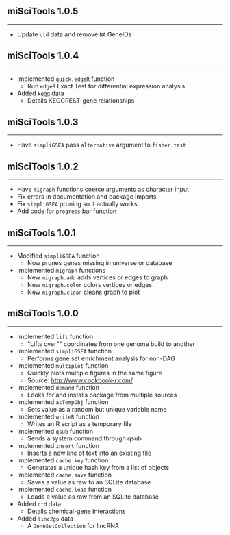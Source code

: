 ## miSciTools 1.0.5
---------------------
* Update `ctd` data and remove `NA` GeneIDs

## miSciTools 1.0.4
---------------------
* Implemented `quick.edgeR` function
    * Run `edgeR` Exact Test for differential expression analysis
* Added `kegg` data
    * Details KEGGREST-gene relationships

## miSciTools 1.0.3
---------------------
* Have `simpliGSEA` pass `alternative` argument to `fisher.test`

## miSciTools 1.0.2
---------------------
* Have `migraph` functions coerce arguments as character input
* Fix errors in documentation and package imports
* Fix `simpliGSEA` pruning so it actually works
* Add code for `progress` bar function

## miSciTools 1.0.1
---------------------
* Modified `simpliGSEA` function
    * Now prunes genes missing in universe or database
* Implemented `migraph` functions
    * New `migraph.add` adds vertices or edges to graph
    * New `migraph.color` colors vertices or edges
    * New `migraph.clean` cleans graph to plot

## miSciTools 1.0.0
---------------------
* Implemented `lift` function
    * "Lifts over"" coordinates from one genome build to another
* Implemented `simpliGSEA` function
    * Performs gene set enrichment analysis for non-DAG
* Implemented `multiplot` function
    * Quickly plots multiple figures in the same figure
    * Source: http://www.cookbook-r.com/
* Implemented `demand` function
    * Looks for and installs package from multiple sources
* Implemented `asTempObj` function
    * Sets value as a random but unique variable name
* Implemented `writeR` function
    * Writes an R script as a temporary file
* Implemented `qsub` function
    * Sends a system command through qsub
* Implemented `insert` function
    * Inserts a new line of text into an existing file
* Implemented `cache.key` function
    * Generates a unique hash key from a list of objects
* Implemented `cache.save` function
    * Saves a value as raw to an SQLite database
* Implemented `cache.load` function
    * Loads a value as raw from an SQLite database
* Added `ctd` data
    * Details chemical-gene interactions
* Added `linc2go` data
    * A `GeneSetCollection` for lincRNA
